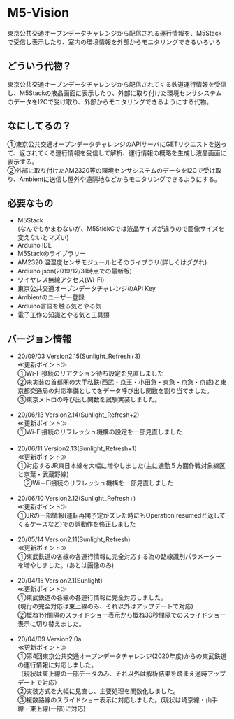 # M5-Vision
東京公共交通オープンデータチャレンジから配信される運行情報を、M5Stackで受信し表示したり、室内の環境情報を外部からモニタリングできるいろいろ
## どういう代物？
東京公共交通オープンデータチャレンジから配信されてくる鉄道運行情報を受信し、M5Stackの液晶画面に表示したり、外部に取り付けた環境センサシステムのデータをI2Cで受け取り、外部からモニタリングできるようにする代物。
## なにしてるの？
①東京公共交通オープンデータチャレンジのAPIサーバにGETリクエストを送って、返されてくる運行情報を受信して解析、運行情報の概略を生成し液晶画面に表示する。<br>
②外部に取り付けたAM2320等の環境センサシステムのデータをI2Cで受け取り、Ambientに送信し屋外や遠隔地などからモニタリングできるようにする。<br>
## 必要なもの
* M5Stack <br> 
(なんでもかまわないが、M5StickCでは液晶サイズが違うので画像サイズを変えないとマズい)
* Arduino IDE
* M5Stackのライブラリー
* AM2320 温湿度センサモジュールとそのライブラリ(詳しくはググれ)
* Arduino json(2019/12/31時点での最新版)
* ワイヤレス無線アクセス(Wi-Fi)
* 東京公共交通オープンデータチャレンジのAPI Key
* Ambientのユーザー登録
* Arduino言語を触る気とやる気
* 電子工作の知識とやる気と工具類
## バージョン情報
* 20/09/03 Version2.15(Sunlight_Refresh+3) <br> 
  ≪更新ポイント≫<br>
  ①Wi-Fi接続のリアクション待ち設定を見直しました<br>
  ②未実装の首都圏の大手私鉄(西武・京王・小田急・東急・京急・京成)と東京都交通局の対応準備としてをデータ呼び出し関数を割り当てました。<br>
  ③東京メトロの呼び出し関数を試験実装しました。<br>
  <br>
* 20/06/13 Version2.14(Sunlight_Refresh+2) <br> 
  ≪更新ポイント≫<br>
  ①Wi-Fi接続のリフレッシュ機構の設定を一部見直しました<br>
　<br>
* 20/06/11 Version2.13(Sunlight_Refresh+1) <br> 
  ≪更新ポイント≫<br>
  ①対応するJR東日本線を大幅に増やしました(主に通勤５方面作戦対象線区と京葉・武蔵野線)<br>
　②Wi－Fi接続のリフレッシュ機構を一部見直しました<br>
  <br>
* 20/06/10 Version2.12(Sunlight_Refresh+) <br> 
  ≪更新ポイント≫<br>
  ①JRの一部情報(運転再開予定がズレた時にもOperation resumedと返してくるケースなど)での誤動作を修正しました<br>
  <br>
* 20/05/14 Version2.11(Sunlight_Refresh) <br> 
  ≪更新ポイント≫<br>
  ①東武鉄道の各線の各運行情報に完全対応する為の路線識別パラメーターを増やしました。(あとは画像のみ)<br>
  <br>
* 20/04/15 Version2.1(Sunlight) <br> 
  ≪更新ポイント≫<br>
  ①東武鉄道の各線の各運行情報に完全対応しました。<br>
  (現行の完全対応は東上線のみ、それ以外はアップデートで対応)<br>
  ②概ね1分間隔のスライドショー表示から概ね30秒間隔でのスライドショー表示に切り替えました。<br>
  <br>
* 20/04/09 Version2.0a <br> 
  ≪更新ポイント≫<br>
  ①第4回東京公共交通オープンデータチャレンジ(2020年度)からの東武鉄道の運行情報に対応しました。<br>
  （現状は東上線の一部データのみ、それ以外は解析結果を踏まえ適時アップデートで対応）<br>
  ②実装方式を大幅に見直し、主要処理を関数化しました。<br>
  ③複数路線のスライドショー表示に対応しました。(現状は埼京線・山手線・東上線(一部)に対応)<br>
